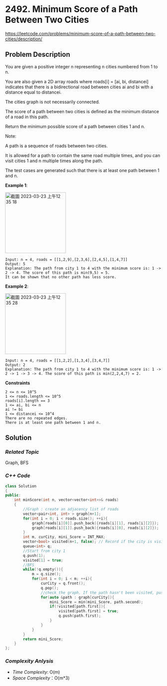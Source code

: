 # 2492. Minimum Score of a Path Between Two Cities
https://leetcode.com/problems/minimum-score-of-a-path-between-two-cities/description/

## Problem Description

You are given a positive integer n representing n cities numbered from 1 to n. 

You are also given a 2D array roads where roads[i] = [ai, bi, distancei] indicates that there is a bidirectional road between cities ai and bi with a distance equal to distancei. 

The cities graph is not necessarily connected.

The score of a path between two cities is defined as the minimum distance of a road in this path.

Return the minimum possible score of a path between cities 1 and n.

Note:

A path is a sequence of roads between two cities.

It is allowed for a path to contain the same road multiple times, and you can visit cities 1 and n multiple times along the path.

The test cases are generated such that there is at least one path between 1 and n.



**Example 1**:

<img width="195" alt="截圖 2023-03-23 上午12 35 18" src="https://user-images.githubusercontent.com/18256877/226974690-d88f1add-3c42-4db7-b74e-505b03897b07.png">

```
Input: n = 4, roads = [[1,2,9],[2,3,6],[2,4,5],[1,4,7]]
Output: 5
Explanation: The path from city 1 to 4 with the minimum score is: 1 -> 2 -> 4. The score of this path is min(9,5) = 5.
It can be shown that no other path has less score.
```

**Example 2**:

<img width="195" alt="截圖 2023-03-23 上午12 35 28" src="https://user-images.githubusercontent.com/18256877/226974703-418e078a-b4ba-4ab8-9719-714d13f14d79.png">

```
Input: n = 4, roads = [[1,2,2],[1,3,4],[3,4,7]]
Output: 2
Explanation: The path from city 1 to 4 with the minimum score is: 1 -> 2 -> 1 -> 3 -> 4. The score of this path is min(2,2,4,7) = 2.
```

**Constraints**
```
2 <= n <= 10^5
1 <= roads.length <= 10^5
roads[i].length == 3
1 <= ai, bi <= n
ai != bi
1 <= distancei <= 10^4
There are no repeated edges.
There is at least one path between 1 and n.

```

## Solution

### _Related Topic_
   Graph, BFS

### _C++ Code_
```cpp
class Solution 
{
public:
    int minScore(int n, vector<vector<int>>& roads) 
    {
        //Graph : create an adjacency list of roads
        vector<pair<int, int> > graph[n+1];
        for(int i = 0; i < roads.size(); ++i){
            graph[roads[i][0]].push_back({roads[i][1], roads[i][2]});
            graph[roads[i][1]].push_back({roads[i][0], roads[i][2]});
        }
        int m, curCity, mini_Score = INT_MAX;
        vector<bool> visited(n+1, false); // Record if the city is visited
        queue<int> q;
        //Start from city 1
        q.push(1); 
        visited[1] = true;
        //BFS
        while(!q.empty()){
            m = q.size();
            for(int i = 0; i < m; ++i){
                curCity = q.front();
                q.pop();
                //check the graph. If the path hasn't been visited, push the city to queue
                for(auto &path : graph[curCity]){
                    mini_Score = min(mini_Score, path.second);
                    if(!visited[path.first]){
                        visited[path.first] = true;
                        q.push(path.first);
                    }
                }
            }
        }
        return mini_Score;
    }
};
```

### _Complexity Anlysis_
- _Time Complexity_: O(m)
- _Space Complexity_：O(m*3)
